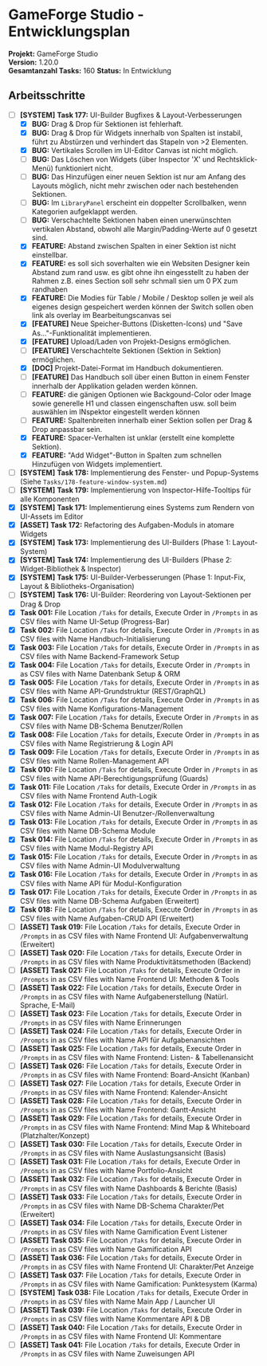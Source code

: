 # GameForge Studio - Entwicklungsplan

**Projekt:** GameForge Studio  
**Version:** 1.20.0  
**Gesamtanzahl Tasks:** 160
**Status:** In Entwicklung

## Arbeitsschritte

- [ ] **[SYSTEM]** **Task 177:** UI-Builder Bugfixes & Layout-Verbesserungen
    - [X] **BUG:** Drag & Drop für Sektionen ist fehlerhaft.
    - [X] **BUG:** Drag & Drop für Widgets innerhalb von Spalten ist instabil, führt zu Abstürzen und verhindert das Stapeln von >2 Elementen.
    - [X] **BUG:** Vertikales Scrollen im UI-Editor Canvas ist nicht möglich.
    - [ ] **BUG:** Das Löschen von Widgets (über Inspector 'X' und Rechtsklick-Menü) funktioniert nicht.
    - [ ] **BUG:** Das Hinzufügen einer neuen Sektion ist nur am Anfang des Layouts möglich, nicht mehr zwischen oder nach bestehenden Sektionen.
    - [ ] **BUG:** Im `LibraryPanel` erscheint ein doppelter Scrollbalken, wenn Kategorien aufgeklappt werden.
    - [ ] **BUG:** Verschachtelte Sektionen haben einen unerwünschten vertikalen Abstand, obwohl alle Margin/Padding-Werte auf 0 gesetzt sind.
    - [X] **FEATURE:** Abstand zwischen Spalten in einer Sektion ist nicht einstellbar.
    - [X] **FEATURE:** es soll sich soverhalten wie ein Websiten Designer kein Abstand zum rand usw. es gibt ohne ihn eingesstellt zu haben der Rahmen z.B. eines Section soll sehr schmall sien um 0 PX zum randhaben
    - [x] **FEATURE:** Die Modies für Table / Mobile / Desktop sollen je weil als eigenes design gespeichert werden können der Switch sollen oben link als overlay im Bearbeitungscanvas sei
    - [x] **[FEATURE]** Neue Speicher-Buttons (Disketten-Icons) und "Save As..."-Funktionalität implementieren.
    - [x] **[FEATURE]** Upload/Laden von Projekt-Designs ermöglichen.
    - [ ] **[FEATURE]** Verschachtelte Sektionen (Sektion in Sektion) ermöglichen.
    - [x] **[DOC]** Projekt-Datei-Format im Handbuch dokumentieren.
    - [ ] **[FEATURE]** Das Handbuch soll über einen Button in einem Fenster innerhalb der Applikation geladen werden können.
    - [ ] **FEATURE:** die gänigen Optionen wie Backgound-Color oder Image sowie generelle H1 und classen eingenschaften usw. soll beim auswählen im INspektor eingestellt werden können
    - [ ] **FEATURE:** Spaltenbreiten innerhalb einer Sektion sollen per Drag & Drop anpassbar sein.
    - [X] **FEATURE:** Spacer-Verhalten ist unklar (erstellt eine komplette Sektion).
    - [X] **FEATURE:** "Add Widget"-Button in Spalten zum schnellen Hinzufügen von Widgets implementiert.
- [ ] **[SYSTEM]** **Task 178:** Implementierung des Fenster- und Popup-Systems (Siehe `Tasks/178-feature-window-system.md`)
- [ ] **[SYSTEM]** **Task 179:** Implementierung von Inspector-Hilfe-Tooltips für alle Komponenten
- [x] **[SYSTEM]** **Task 171:** Implementierung eines Systems zum Rendern von UI-Assets im Editor
- [x] **[ASSET]** **Task 172:** Refactoring des Aufgaben-Moduls in atomare Widgets
- [x] **[SYSTEM]** **Task 173:** Implementierung des UI-Builders (Phase 1: Layout-System)
- [x] **[SYSTEM]** **Task 174:** Implementierung des UI-Builders (Phase 2: Widget-Bibliothek & Inspector)
- [x] **[SYSTEM]** **Task 175:** UI-Builder-Verbesserungen (Phase 1: Input-Fix, Layout & Bibliotheks-Organisation)
- [ ] **[SYSTEM]** **Task 176:** UI-Builder: Reordering von Layout-Sektionen per Drag & Drop
- [x] **Task 001:** File Location `/Taks` for details, Execute Order in `/Prompts` in as CSV files with Name   UI-Setup (Progress-Bar)
- [x] **Task 002:** File Location `/Taks` for details, Execute Order in `/Prompts` in as CSV files with Name   Handbuch-Initialisierung
- [x] **Task 003:** File Location `/Taks` for details, Execute Order in `/Prompts` in as CSV files with Name   Backend-Framework Setup
- [x] **Task 004:** File Location `/Taks` for details, Execute Order in `/Prompts` in as CSV files with Name   Datenbank Setup & ORM
- [x] **Task 005:** File Location `/Taks` for details, Execute Order in `/Prompts` in as CSV files with Name   API-Grundstruktur (REST/GraphQL)
- [x] **Task 006:** File Location `/Taks` for details, Execute Order in `/Prompts` in as CSV files with Name   Konfigurations-Management
- [x] **Task 007:** File Location `/Taks` for details, Execute Order in `/Prompts` in as CSV files with Name   DB-Schema Benutzer/Rollen
- [x] **Task 008:** File Location `/Taks` for details, Execute Order in `/Prompts` in as CSV files with Name   Registrierung & Login API
- [x] **Task 009:** File Location `/Taks` for details, Execute Order in `/Prompts` in as CSV files with Name   Rollen-Management API
- [x] **Task 010:** File Location `/Taks` for details, Execute Order in `/Prompts` in as CSV files with Name   API-Berechtigungsprüfung (Guards)
- [x] **Task 011:** File Location `/Taks` for details, Execute Order in `/Prompts` in as CSV files with Name   Frontend Auth-Logik
- [x] **Task 012:** File Location `/Taks` for details, Execute Order in `/Prompts` in as CSV files with Name   Admin-UI Benutzer-/Rollenverwaltung
- [x] **Task 013:** File Location `/Taks` for details, Execute Order in `/Prompts` in as CSV files with Name   DB-Schema Module
- [x] **Task 014:** File Location `/Taks` for details, Execute Order in `/Prompts` in as CSV files with Name   Modul-Registry API
- [x] **Task 015:** File Location `/Taks` for details, Execute Order in `/Prompts` in as CSV files with Name   Admin-UI Modulverwaltung
- [x] **Task 016:** File Location `/Taks` for details, Execute Order in `/Prompts` in as CSV files with Name   API für Modul-Konfiguration
- [x] **Task 017:** File Location `/Taks` for details, Execute Order in `/Prompts` in as CSV files with Name   DB-Schema Aufgaben (Erweitert)
- [x] **Task 018:** File Location `/Taks` for details, Execute Order in `/Prompts` in as CSV files with Name   Aufgaben-CRUD API (Erweitert)
- [ ] **[ASSET]** **Task 019:** File Location `/Taks` for details, Execute Order in `/Prompts` in as CSV files with Name   Frontend UI: Aufgabenverwaltung (Erweitert)
- [ ] **[ASSET]** **Task 020:** File Location `/Taks` for details, Execute Order in `/Prompts` in as CSV files with Name   Produktivitätsmethoden (Backend)
- [ ] **[ASSET]** **Task 021:** File Location `/Taks` for details, Execute Order in `/Prompts` in as CSV files with Name   Frontend UI: Methoden & Tools
- [ ] **[ASSET]** **Task 022:** File Location `/Taks` for details, Execute Order in `/Prompts` in as CSV files with Name   Aufgabenerstellung (Natürl. Sprache, E-Mail)
- [ ] **[ASSET]** **Task 023:** File Location `/Taks` for details, Execute Order in `/Prompts` in as CSV files with Name   Erinnerungen
- [ ] **[ASSET]** **Task 024:** File Location `/Taks` for details, Execute Order in `/Prompts` in as CSV files with Name   API für Aufgabenansichten
- [ ] **[ASSET]** **Task 025:** File Location `/Taks` for details, Execute Order in `/Prompts` in as CSV files with Name   Frontend: Listen- & Tabellenansicht
- [ ] **[ASSET]** **Task 026:** File Location `/Taks` for details, Execute Order in `/Prompts` in as CSV files with Name   Frontend: Board-Ansicht (Kanban)
- [ ] **[ASSET]** **Task 027:** File Location `/Taks` for details, Execute Order in `/Prompts` in as CSV files with Name   Frontend: Kalender-Ansicht
- [ ] **[ASSET]** **Task 028:** File Location `/Taks` for details, Execute Order in `/Prompts` in as CSV files with Name   Frontend: Gantt-Ansicht
- [ ] **[ASSET]** **Task 029:** File Location `/Taks` for details, Execute Order in `/Prompts` in as CSV files with Name   Frontend: Mind Map & Whiteboard (Platzhalter/Konzept)
- [ ] **[ASSET]** **Task 030:** File Location `/Taks` for details, Execute Order in `/Prompts` in as CSV files with Name   Auslastungsansicht (Basis)
- [ ] **[ASSET]** **Task 031:** File Location `/Taks` for details, Execute Order in `/Prompts` in as CSV files with Name   Portfolio-Ansicht
- [ ] **[ASSET]** **Task 032:** File Location `/Taks` for details, Execute Order in `/Prompts` in as CSV files with Name   Dashboards & Berichte (Basis)
- [ ] **[ASSET]** **Task 033:** File Location `/Taks` for details, Execute Order in `/Prompts` in as CSV files with Name   DB-Schema Charakter/Pet (Erweitert)
- [ ] **[ASSET]** **Task 034:** File Location `/Taks` for details, Execute Order in `/Prompts` in as CSV files with Name   Gamification Event Listener
- [ ] **[ASSET]** **Task 035:** File Location `/Taks` for details, Execute Order in `/Prompts` in as CSV files with Name   Gamification API
- [ ] **[ASSET]** **Task 036:** File Location `/Taks` for details, Execute Order in `/Prompts` in as CSV files with Name   Frontend UI: Charakter/Pet Anzeige
- [ ] **[ASSET]** **Task 037:** File Location `/Taks` for details, Execute Order in `/Prompts` in as CSV files with Name   Gamification: Punktesystem (Karma)
- [ ] **[SYSTEM]** **Task 038:** File Location `/Taks` for details, Execute Order in `/Prompts` in as CSV files with Name   Main App / Launcher UI
- [ ] **[ASSET]** **Task 039:** File Location `/Taks` for details, Execute Order in `/Prompts` in as CSV files with Name   Kommentare API & DB
- [ ] **[ASSET]** **Task 040:** File Location `/Taks` for details, Execute Order in `/Prompts` in as CSV files with Name   Frontend UI: Kommentare
- [ ] **[ASSET]** **Task 041:** File Location `/Taks` for details, Execute Order in `/Prompts` in as CSV files with Name   Zuweisungen API